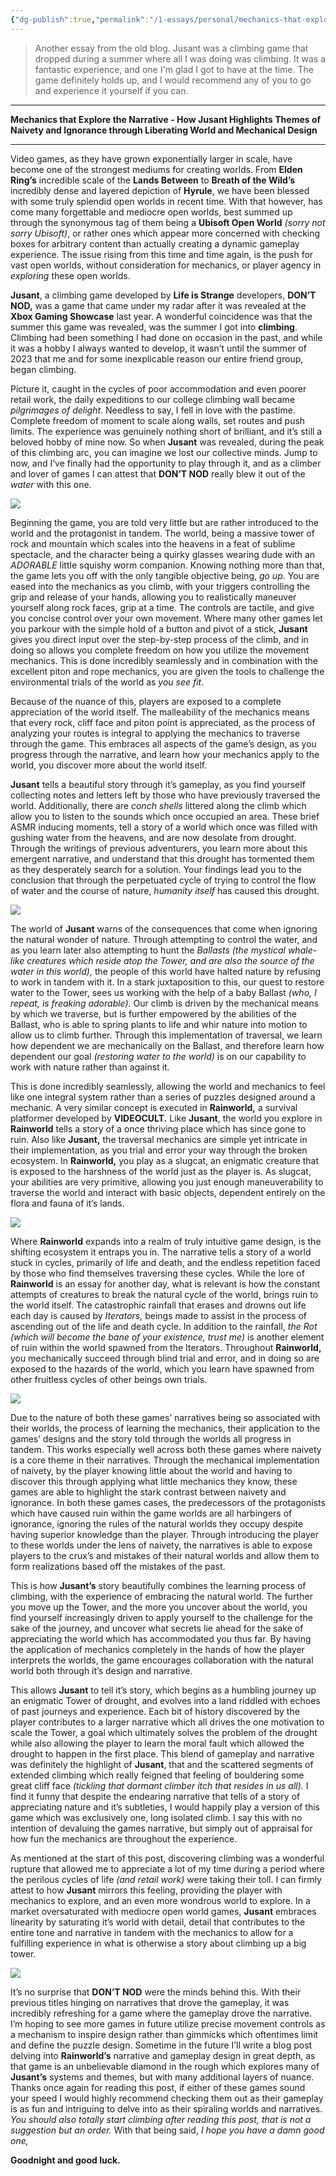 ```yaml
---
{"dg-publish":true,"permalink":"/1-essays/personal/mechanics-that-explore-the-narrative-how-jusant-highlights-themes-of-naivety-and-ignorance-through-liberating-world-and-mechanical-design/","created":"2025-07-03T13:01:30.476+02:00","updated":"2025-07-03T13:03:40.179+02:00"}
---
```


> Another essay from the old blog. Jusant was a climbing game that dropped during a summer where all I was doing was climbing. It was a fantastic experience, and one I'm glad I got to have at the time. The game definitely holds up, and I would recommend any of you to go and experience it yourself if you can.
- - - - - 

**Mechanics that Explore the Narrative - How Jusant Highlights Themes of Naivety and Ignorance through Liberating World and Mechanical Design**

- - - - - 

Video games, as they have grown exponentially larger in scale, have become one of the strongest mediums for creating worlds. From **Elden Ring’s** incredible scale of the **Lands Between** to **Breath of the Wild’s** incredibly dense and layered depiction of **Hyrule**, we have been blessed with some truly splendid open worlds in recent time. With that however, has come many forgettable and mediocre open worlds, best summed up through the synonymous tag of them being a **Ubisoft Open World** _(sorry not sorry Ubisoft)_, or rather ones which appear more concerned with checking boxes for arbitrary content than actually creating a dynamic gameplay experience. The issue rising from this time and time again, is the push for vast open worlds, without consideration for mechanics, or player agency in _exploring_ these open worlds.

**Jusant**, a climbing game developed by **Life is Strange** developers, **DON’T NOD,** was a game that came under my radar after it was revealed at the **Xbox Gaming Showcase** last year. A wonderful coincidence was that the summer this game was revealed, was the summer I got into **climbing**. Climbing had been something I had done on occasion in the past, and while it was a hobby I always wanted to develop, it wasn’t until the summer of 2023 that me and for some inexplicable reason our entire friend group, began climbing.

Picture it, caught in the cycles of poor accommodation and even poorer retail work, the daily expeditions to our college climbing wall became _pilgrimages of delight_. Needless to say, I fell in love with the pastime. Complete freedom of moment to scale along walls, set routes and push limits. The experience was genuinely nothing short of brilliant, and it’s still a beloved hobby of mine now. So when **Jusant** was revealed, during the peak of this climbing arc, you can imagine we lost our collective minds. Jump to now, and I’ve finally had the opportunity to play through it, and as a climber and lover of games I can attest that **DON’T NOD** really blew it out of the _water_ with this one.

![](https://loranlounge.files.wordpress.com/2024/01/image-13.png?w=1024)

Beginning the game, you are told very little but are rather introduced to the world and the protagonist in tandem. The world, being a massive tower of rock and mountain which scales into the heavens in a feat of sublime spectacle, and the character being a quirky glasses wearing dude with an _ADORABLE_ little squishy worm companion. Knowing nothing more than that, the game lets you off with the only tangible objective being, _go up._ You are eased into the mechanics as you climb, with your triggers controlling the grip and release of your hands, allowing you to realistically maneuver yourself along rock faces, grip at a time. The controls are tactile, and give you concise control over your own movement. Where many other games let you parkour with the simple hold of a button and pivot of a stick, **Jusant** gives you direct input over the step-by-step process of the climb, and in doing so allows you complete freedom on how you utilize the movement mechanics. This is done incredibly seamlessly and in combination with the excellent piton and rope mechanics, you are given the tools to challenge the environmental trials of the world as _you see fit_. 

Because of the nuance of this, players are exposed to a complete appreciation of the world itself. The malleability of the mechanics means that every rock, cliff face and piton point is appreciated, as the process of analyzing your routes is integral to applying the mechanics to traverse through the game. This embraces all aspects of the game’s design, as you progress through the narrative, and learn how your mechanics apply to the world, you discover more about the world itself.

**Jusant** tells a beautiful story through it’s gameplay, as you find yourself collecting notes and letters left by those who have previously traversed the world. Additionally, there are _conch shells_ littered along the climb which allow you to listen to the sounds which once occupied an area. These brief ASMR inducing moments, tell a story of a world which once was filled with gushing water from the heavens, and are now desolate from drought. Through the writings of previous adventurers, you learn more about this emergent narrative, and understand that this drought has tormented them as they desperately search for a solution. Your findings lead you to the conclusion that through the perpetuated cycle of trying to control the flow of water and the course of nature, _humanity itself_ has caused this drought.

![](https://loranlounge.files.wordpress.com/2024/01/image-14.png?w=1024)

The world of **Jusant** warns of the consequences that come when ignoring the natural wonder of nature. Through attempting to control the water, and as you learn later also attempting to hunt the _Ballasts (the mystical whale-like creatures which reside atop the Tower, and are also the source of the water in this world),_ the people of this world have halted nature by refusing to work in tandem with it. In a stark juxtaposition to this, our quest to restore water to the Tower, sees us working with the help of a baby Ballast _(who, I repeat, is freaking adorable)._ Our climb is driven by the mechanical means by which we traverse, but is further empowered by the abilities of the Ballast, who is able to spring plants to life and whir nature into motion to allow us to climb further. Through this implementation of traversal, we learn how dependent we are mechanically on the Ballast, and therefore learn how dependent our goal _(restoring water to the world)_ is on our capability to work with nature rather than against it.

This is done incredibly seamlessly, allowing the world and mechanics to feel like one integral system rather than a series of puzzles designed around a mechanic. A very similar concept is executed in **Rainworld,** a survival platformer developed by **VIDEOCULT.** Like **Jusant**, the world you explore in **Rainworld** tells a story of a once thriving place which has since gone to ruin. Also like **Jusant,** the traversal mechanics are simple yet intricate in their implementation, as you trial and error your way through the broken ecosystem. In **Rainworld,** you play as a slugcat, an enigmatic creature that is exposed to the harshness of the world just as the player is. As slugcat, your abilities are very primitive, allowing you just enough maneuverability to traverse the world and interact with basic objects, dependent entirely on the flora and fauna of it’s lands.

![](https://loranlounge.files.wordpress.com/2024/01/image-15.png?w=1024)

Where **Rainworld** expands into a realm of truly intuitive game design, is the shifting ecosystem it entraps you in. The narrative tells a story of a world stuck in cycles, primarily of life and death, and the endless repetition faced by those who find themselves traversing these cycles. While the lore of **Rainworld** is an essay for another day, what is relevant is how the constant attempts of creatures to break the natural cycle of the world, brings ruin to the world itself. The catastrophic rainfall that erases and drowns out life each day is caused by _Iterators,_ beings made to assist in the process of ascending out of the life and death cycle. In addition to the rainfall, _the Rot (which will become the bane of your existence, trust me)_ is another element of ruin within the world spawned from the Iterators. Throughout **Rainworld,** you mechanically succeed through blind trial and error, and in doing so are exposed to the hazards of the world, which you learn have spawned from other fruitless cycles of other beings own trials.

![](https://loranlounge.files.wordpress.com/2024/01/image-16.png?w=1024)

Due to the nature of both these games’ narratives being so associated with their worlds, the process of learning the mechanics, their application to the games’ designs and the story told through the worlds all progress in tandem. This works especially well across both these games where naivety is a core theme in their narratives. Through the mechanical implementation of naivety, by the player knowing little about the world and having to discover this through applying what little mechanics they know, these games are able to highlight the stark contrast between naivety and ignorance. In both these games cases, the predecessors of the protagonists which have caused ruin within the game worlds are all harbingers of ignorance, ignoring the rules of the natural worlds they occupy despite having superior knowledge than the player. Through introducing the player to these worlds under the lens of naivety, the narratives is able to expose players to the crux’s and mistakes of their natural worlds and allow them to form realizations based off the mistakes of the past.

This is how **Jusant’s** story beautifully combines the learning process of climbing, with the experience of embracing the natural world. The further you move up the Tower, and the more you uncover about the world, you find yourself increasingly driven to apply yourself to the challenge for the sake of the journey, and uncover what secrets lie ahead for the sake of appreciating the world which has accommodated you thus far. By having the application of mechanics completely in the hands of how the player interprets the worlds, the game encourages collaboration with the natural world both through it’s design and narrative.

This allows **Jusant** to tell it’s story, which begins as a humbling journey up an enigmatic Tower of drought, and evolves into a land riddled with echoes of past journeys and experience. Each bit of history discovered by the player contributes to a larger narrative which all drives the one motivation to scale the Tower, a goal which ultimately solves the problem of the drought while also allowing the player to learn the moral fault which allowed the drought to happen in the first place. This blend of gameplay and narrative was definitely the highlight of **Jusant**, that and the scattered segments of extended climbing which really feigned that feeling of bouldering some great cliff face _(tickling that dormant climber itch that resides in us all)._ I find it funny that despite the endearing narrative that tells of a story of appreciating nature and it’s subtleties, I would happily play a version of this game which was exclusively one, long isolated climb. I say this with no intention of devaluing the games narrative, but simply out of appraisal for how fun the mechanics are throughout the experience.

As mentioned at the start of this post, discovering climbing was a wonderful rupture that allowed me to appreciate a lot of my time during a period where the perilous cycles of life _(and retail work)_ were taking their toll. I can firmly attest to how **Jusant** mirrors this feeling, providing the player with mechanics to explore, and an even more wondrous world to explore. In a market oversaturated with mediocre open world games, **Jusant** embraces linearity by saturating it’s world with detail, detail that contributes to the entire tone and narrative in tandem with the mechanics to allow for a fulfilling experience in what is otherwise a story about climbing up a big tower. 

![](https://loranlounge.files.wordpress.com/2024/01/image-17.png?w=1024)

It’s no surprise that **DON’T NOD** were the minds behind this. With their previous titles hinging on narratives that drove the gameplay, it was incredibly refreshing for a game where the gameplay drove the narrative. I’m hoping to see more games in future utilize precise movement controls as a mechanism to inspire design rather than gimmicks which oftentimes limit and define the puzzle design. Sometime in the future I’ll write a blog post delving into **Rainworld’s** narrative and gameplay design in great depth, as that game is an unbelievable diamond in the rough which explores many of **Jusant’s** systems and themes, but with many additional layers of nuance. Thanks once again for reading this post, if either of these games sound your speed I would highly recommend checking them out as their gameplay is as fun and intriguing to delve into as their spiraling worlds and narratives. _You should also totally start climbing after reading this post, that is not a suggestion but an order._ With that being said, _I hope you have a damn good one,_ 

**Goodnight and good luck.**